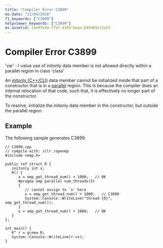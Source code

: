 ```yaml
---
title: "Compiler Error C3899"
ms.date: "11/04/2016"
f1_keywords: ["C3899"]
helpviewer_keywords: ["C3899"]
ms.assetid: 14e07e4a-f7a7-4309-baaa-649d69e12e23
---
```

# Compiler Error C3899

'var' : l-value use of initonly data member is not allowed directly within a parallel region in class 'class'

An [initonly (C++/CLI)](../../dotnet/initonly-cpp-cli.md) data member cannot be initialized inside that part of a constructor that is in a [parallel](../../parallel/openmp/reference/parallel.md) region.  This is because the compiler does an internal relocation of that code, such that, it is effectively no longer part of the constructor.

To resolve, initialize the initonly data member in the constructor, but outside the parallel region.

## Example

The following sample generates C3899.

```
// C3899.cpp
// compile with: /clr /openmp
#include <omp.h>

public ref struct R {
   initonly int x;
   R() {
      x = omp_get_thread_num() + 1000;   // OK
      #pragma omp parallel num_threads(5)
      {
         // cannot assign to 'x' here
         x = omp_get_thread_num() + 1000;   // C3899
         System::Console::WriteLine("thread {0}", omp_get_thread_num());
      }
      x = omp_get_thread_num() + 1000;   // OK
   }
};

int main() {
   R^ r = gcnew R;
   System::Console::WriteLine(r->x);
}
```